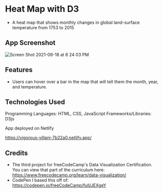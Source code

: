 # Heat Map with D3

- A heat map that shows monthly changes in global land-surface temperature from 1753 to 2015

## App Screenshot

![Screen Shot 2021-09-18 at 6 24 03 PM](https://user-images.githubusercontent.com/62581000/133910086-ce243ab0-8a04-4e37-99f3-b647768a6991.png)

## Features

- Users can hover over a bar in the map that will tell them the month, year, and temperature.

## Technologies Used

Programming Languages: HTML, CSS, JavaScript
Frameworks/Libraries: D3js

App deployed on Netlify

https://vigorous-villani-7b22a0.netlify.app/

## Credits

- The third project for freeCodeCamp's Data Visualization Certification. You can view that part of the curriculum here: https://www.freecodecamp.org/learn/data-visualization/
- CodePen I based this off of: https://codepen.io/freeCodeCamp/full/JEXgeY